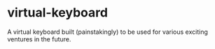 virtual-keyboard
================

A virtual keyboard built (painstakingly) to be used for various exciting ventures in the future.